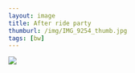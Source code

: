 ```yaml
---
layout: image
title: After ride party
thumburl: /img/IMG_9254_thumb.jpg
tags: [bw]
---
```

![](/img/IMG_9254.jpg)

